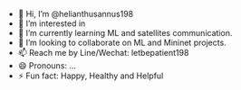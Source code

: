 - 👋 Hi, I’m @helianthusannus198
- 👀 I’m interested in 
- 🌱 I’m currently learning ML and satellites communication.
- 💞️ I’m looking to collaborate on ML and Mininet projects.
- 📫 Reach me by Line/Wechat: letbepatient198
- 😄 Pronouns: ...
- ⚡ Fun fact: Happy, Healthy and Helpful

<!---
helianthusannus198/helianthusannus198 is a ✨ special ✨ repository because its `README.md` (this file) appears on your GitHub profile.
You can click the Preview link to take a look at your changes.
--->
